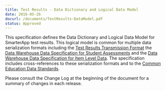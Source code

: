 ```yaml
---
title: Test Results - Data Dictionary and Logical Data Model
date: 2016-05-26
docurl: /documents/TestResults-DataModel.pdf
status: Approved
---
```

This specification defines the Data Dictionary and Logical Data Model for SmarterApp test results. This logical model is common for multiple data serialization formats including the [Test Results Transmission Format](/specs/TestResultsTransmissionFormat.html) the [Data Warehouse Data Specification for Student Assessments](/specs/DataWarehouse-DataSpec-StudentAssessments.html) and the [Data Warehouse Data Specification for Item Level Data](/specs/DataWarehouse-DataSpec-ItemLevel.html). The specification includes cross-references to these serialization formats and to the [Common Education Data Standards](http://ceds.ed.gov).

Please consult the Change Log at the beginning of the document for a summary of changes in each release.
